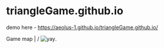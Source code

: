 # triangleGame.github.io


demo here - https://aeolus-1.github.io/triangleGame.github.io/


Game map 
 |
\/
![yay](https://github.com/aeolus-1/triangleGame.github.io/blob/73ec873c87a5d4a467b9e7b15f522f1ef9192a01/gameMap.png "Text to show on mouseover").

